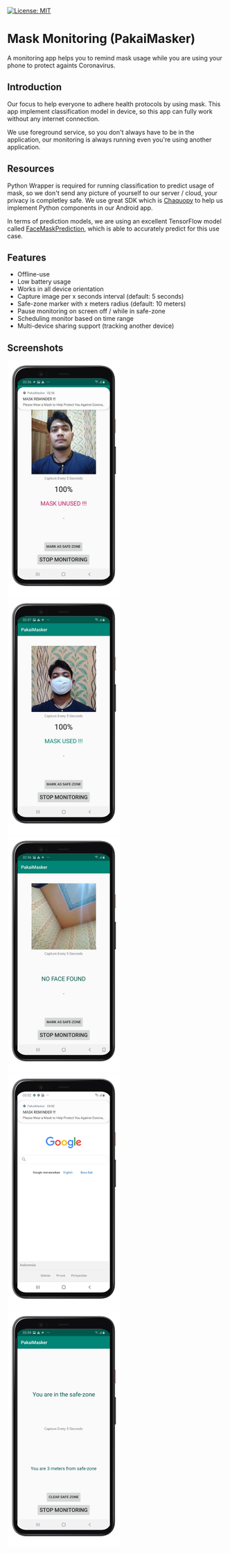 [![License: MIT](https://img.shields.io/badge/License-MIT-yellow.svg)](https://opensource.org/licenses/MIT)
# Mask Monitoring (PakaiMasker)
 
A monitoring app helps you to remind mask usage while you are using your phone to protect againts Coronavirus.

Introduction
------------

Our focus to help everyone to adhere health protocols by using mask. This app implement classification model in device, so this app can fully work without any internet connection. 

We use foreground service, so you don't always have to be in the application, our monitoring is always running even you're using another application.

Resources
------------

Python Wrapper is required for running classification to predict usage of mask, so we don't send any picture of yourself to our server / cloud, your privacy is completley safe. 
We use great SDK which is [Chaquopy](https://chaquo.com/chaquopy/) to help us implement Python components in our Android app.

In terms of prediction models, we are using an excellent TensorFlow model called [FaceMaskPrediction](https://github.com/AIZOOTech/FaceMaskDetection), which is able to accurately predict for this use case.

Features
------------

* Offline-use
* Low battery usage
* Works in all device orientation
* Capture image per x seconds interval (default: 5 seconds)
* Safe-zone marker with x meters radius (default: 10 meters)
* Pause monitoring on screen off / while in safe-zone
* Scheduling monitor based on time range
* Multi-device sharing support (tracking another device)


Screenshots
-----------

<p float="left">
<img src="https://github.com/aldipermanaetikaputra/mask-monitoring/raw/main/screenshots/unmasked.png" width="260" alt="Detected not using a mask">
<img src="https://github.com/aldipermanaetikaputra/mask-monitoring/raw/main/screenshots/masked.png" width="260" alt="Detected using a mask">
<img src="https://github.com/aldipermanaetikaputra/mask-monitoring/raw/main/screenshots/noface.png" width="260" alt="No face detected">
<img src="https://github.com/aldipermanaetikaputra/mask-monitoring/raw/main/screenshots/browsing.png" width="260" alt="Monitoring still running while browsing">
<img src="https://github.com/aldipermanaetikaputra/mask-monitoring/raw/main/screenshots/safezone.png" width="260" alt="Monitoring is paused when in safe-zone">
</p>
